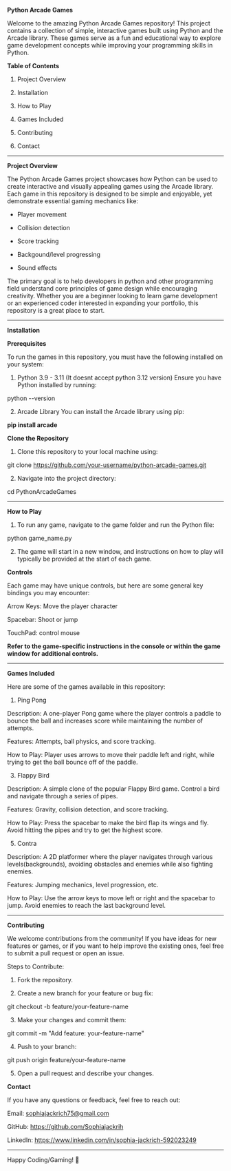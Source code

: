 ******Python Arcade Games******

Welcome to the amazing Python Arcade Games repository! This project contains a collection of simple, interactive games built using Python and the Arcade library. 
These games serve as a fun and educational way to explore game development concepts while improving your programming skills in Python.

**Table of Contents**

1. Project Overview


2. Installation


3. How to Play


4. Games Included


5. Contributing


6. Contact



---

**Project Overview**

The Python Arcade Games project showcases how Python can be used to create interactive and visually appealing games using the Arcade library. 
Each game in this repository is designed to be simple and enjoyable, yet demonstrate essential gaming mechanics like:

- Player movement

- Collision detection

- Score tracking

- Backgound/level progressing

- Sound effects


The primary goal is to help developers in python and other programming field understand core principles of game design while encouraging creativity. 
Whether you are a beginner looking to learn game development or an experienced coder interested in expanding your portfolio, this repository is a great place to start.


---

****Installation****

**Prerequisites**

To run the games in this repository, you must have the following installed on your system:

1. Python 3.9 - 3.11 (It doesnt accept python 3.12 version)
Ensure you have Python installed by running:

python --version


2. Arcade Library
You can install the Arcade library using pip:

**pip install arcade**


**Clone the Repository**

1. Clone this repository to your local machine using:

git clone https://github.com/your-username/python-arcade-games.git


2. Navigate into the project directory:

cd PythonArcadeGames

---

**How to Play**

1. To run any game, navigate to the game folder and run the Python file:

python game_name.py


2. The game will start in a new window, and instructions on how to play will typically be provided at the start of each game.



**Controls**

Each game may have unique controls, but here are some general key bindings you may encounter:

Arrow Keys: Move the player character

Spacebar: Shoot or jump

TouchPad: control mouse


**Refer to the game-specific instructions in the console or within the game window for additional controls.**


---

**Games Included**

Here are some of the games available in this repository:

1. Ping Pong

Description: A one-player Pong game where the player controls a paddle to bounce the ball and increases score while maintaining the number of attempts.

Features: Attempts, ball physics, and score tracking.

How to Play: Player uses arrows to move their paddle left and right, while trying to get the ball bounce off of the paddle.


3. Flappy Bird

Description: A simple clone of the popular Flappy Bird game. Control a bird and navigate through a series of pipes.

Features: Gravity, collision detection, and score tracking.

How to Play: Press the spacebar to make the bird flap its wings and fly. Avoid hitting the pipes and try to get the highest score.


5. Contra

Description: A 2D platformer where the player navigates through various levels(backgrounds), avoiding obstacles and enemies while also fighting enemies.

Features: Jumping mechanics, level progression, etc.

How to Play: Use the arrow keys to move left or right and the spacebar to jump. Avoid enemies to reach the last background level.



---

****Contributing****

We welcome contributions from the community! If you have ideas for new features or games, or if you want to help improve the existing ones, feel free to submit a pull request or open an issue.

Steps to Contribute:

1. Fork the repository.


2. Create a new branch for your feature or bug fix:

git checkout -b feature/your-feature-name


3. Make your changes and commit them:

git commit -m "Add feature: your-feature-name"


4. Push to your branch:

git push origin feature/your-feature-name


5. Open a pull request and describe your changes.


****Contact****

If you have any questions or feedback, feel free to reach out:

Email: sophiajackrich75@gmail.com

GitHub: https://github.com/Sophiajackrih

LinkedIn: https://www.linkedin.com/in/sophia-jackrich-592023249



---

Happy Coding/Gaming! 🎉

